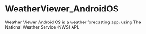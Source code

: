 # WeatherViewer_AndroidOS
Weather Viewer Android OS is a weather forecasting app; using The National Weather Service (NWS) API.
